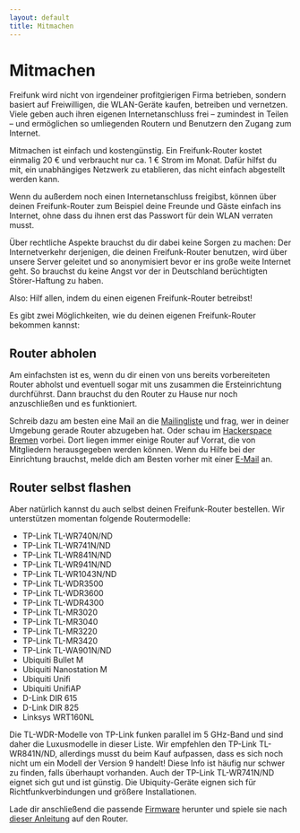 ```yaml
---
layout: default
title: Mitmachen
---
```

# Mitmachen

Freifunk wird nicht von irgendeiner profitgierigen Firma betrieben, sondern basiert auf Freiwilligen, die WLAN-Geräte kaufen, betreiben und vernetzen. Viele geben auch ihren eigenen Internetanschluss frei – zumindest in Teilen – und ermöglichen so umliegenden Routern und Benutzern den Zugang zum Internet.

Mitmachen ist einfach und kostengünstig. Ein Freifunk-Router kostet einmalig 20 € und verbraucht nur ca. 1 € Strom im Monat. Dafür hilfst du mit, ein unabhängiges Netzwerk zu etablieren, das nicht einfach abgestellt werden kann.

Wenn du außerdem noch einen Internetanschluss freigibst, können über deinen Freifunk-Router zum Beispiel deine Freunde und Gäste einfach ins Internet, ohne dass du ihnen erst das Passwort für dein WLAN verraten musst.

Über rechtliche Aspekte brauchst du dir dabei keine Sorgen zu machen: Der Internetverkehr derjenigen, die deinen Freifunk-Router benutzen, wird über unsere Server geleitet und so anonymisiert bevor er ins große weite Internet geht. So brauchst du keine Angst vor der in Deutschland berüchtigten Störer-Haftung zu haben.

Also: Hilf allen, indem du einen eigenen Freifunk-Router betreibst!

Es gibt zwei Möglichkeiten, wie du deinen eigenen Freifunk-Router bekommen kannst:

## Router abholen

Am einfachsten ist es, wenn du dir einen von uns bereits vorbereiteten Router abholst und eventuell sogar mit uns zusammen die Ersteinrichtung durchführst. Dann brauchst du den Router zu Hause nur noch anzuschließen und es funktioniert.

Schreib dazu am besten eine Mail an die [Mailingliste] und frag, wer in deiner Umgebung gerade Router abzugeben hat. Oder schau im [Hackerspace Bremen][hshb] vorbei. Dort liegen immer einige Router auf Vorrat, die von Mitgliedern herausgegeben werden können. Wenn du Hilfe bei der Einrichtung brauchst, melde dich am Besten vorher mit einer [E-Mail](mailto:freifunk@hackerspace-bremen.de) an.

## Router selbst flashen
Aber natürlich kannst du auch selbst deinen Freifunk-Router bestellen. Wir unterstützen momentan folgende Routermodelle:

* TP-Link TL-WR740N/ND
* TP-Link TL-WR741N/ND
* TP-Link TL-WR841N/ND
* TP-Link TL-WR941N/ND
* TP-Link TL-WR1043N/ND
* TP-Link TL-WDR3500
* TP-Link TL-WDR3600
* TP-Link TL-WDR4300
* TP-Link TL-MR3020
* TP-Link TL-MR3040
* TP-Link TL-MR3220
* TP-Link TL-MR3420
* TP-Link TL-WA901N/ND
* Ubiquiti Bullet M
* Ubiquiti Nanostation M
* Ubiquiti Unifi
* Ubiquiti UnifiAP
* D-Link DIR 615
* D-Link DIR 825
* Linksys WRT160NL

Die TL-WDR-Modelle von TP-Link funken parallel im 5 GHz-Band und sind daher die Luxusmodelle in dieser Liste. Wir empfehlen den TP-Link TL-WR841N/ND, allerdings musst du beim Kauf aufpassen, dass es sich noch nicht um ein Modell der Version 9 handelt! Diese Info ist häufig nur schwer zu finden, falls überhaupt vorhanden. Auch der TP-Link TL-WR741N/ND eignet sich gut und ist günstig. Die Ubiquity-Geräte eignen sich für Richtfunkverbindungen und größere Installationen.

Lade dir anschließend die passende [Firmware] herunter und spiele sie nach [dieser Anleitung](http://wiki.bremen.freifunk.net/Firmware-flashen) auf den Router.

[hshb]: http://hackerspace-bremen.de/anfahrt/
[Mailingliste]: mailto:liste@bremen.freifunk.net
[Firmware]: http://downloads.bremen.freifunk.net/firmware/testing/
